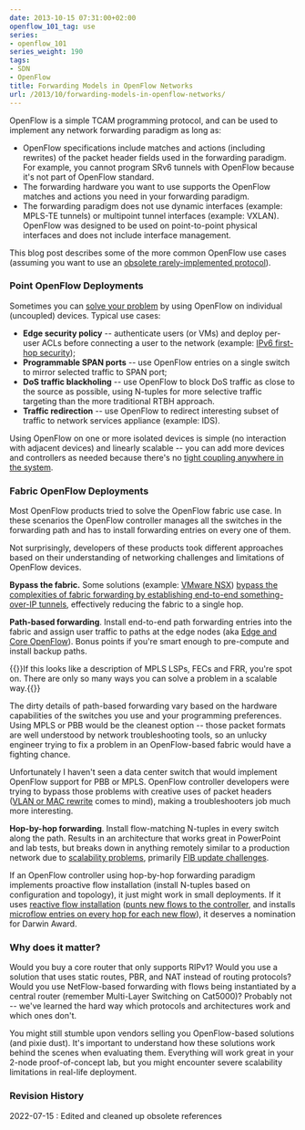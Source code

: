 ```yaml
---
date: 2013-10-15 07:31:00+02:00
openflow_101_tag: use
series:
- openflow_101
series_weight: 190
tags:
- SDN
- OpenFlow
title: Forwarding Models in OpenFlow Networks
url: /2013/10/forwarding-models-in-openflow-networks/
---
```

OpenFlow is a simple TCAM programming protocol, and can be used to implement any network forwarding paradigm as long as:

* OpenFlow specifications include matches and actions (including rewrites) of the packet header fields used in the forwarding paradigm. For example, you cannot program SRv6 tunnels with OpenFlow because it's not part of OpenFlow standard.
* The forwarding hardware you want to use supports the OpenFlow matches and actions you need in your forwarding paradigm.
* The forwarding paradigm does not use dynamic interfaces (example: MPLS-TE tunnels) or multipoint tunnel interfaces (example: VXLAN). OpenFlow was designed to be used on point-to-point physical interfaces and does not include interface management.

This blog post describes some of the more common OpenFlow use cases (assuming you want to use an [obsolete rarely-implemented protocol](/2022/05/openflow-still-kicking/)).
<!--more-->
### Point OpenFlow Deployments

Sometimes you can [solve your problem](/2011/11/openflow-enterprise-use-cases/) by using OpenFlow on individual (uncoupled) devices. Typical use cases:

-   **Edge security policy** -- authenticate users (or VMs) and deploy per-user ACLs before connecting a user to the network (example: [IPv6 first-hop security](/2012/10/ipv6-first-hop-security-ideal-openflow/));
-   **Programmable SPAN ports** -- use OpenFlow entries on a single switch to mirror selected traffic to SPAN port;
-   **DoS traffic blackholing** -- use OpenFlow to block DoS traffic as close to the source as possible, using N-tuples for more selective traffic targeting than the more traditional RTBH approach.
-   **Traffic redirection** -- use OpenFlow to redirect interesting subset of traffic to network services appliance (example: IDS).

Using OpenFlow on one or more isolated devices is simple (no interaction with adjacent devices) and linearly scalable -- you can add more devices and controllers as needed because there's no [tight coupling anywhere in the system](/2013/09/openflow-fabric-controllers-are-light/).

### Fabric OpenFlow Deployments

Most OpenFlow products tried to solve the OpenFlow fabric use case. In these scenarios the OpenFlow controller manages all the switches in the forwarding path and has to install forwarding entries on every one of them.

Not surprisingly, developers of these products took different approaches based on their understanding of networking challenges and limitations of OpenFlow devices.

**Bypass the fabric.** Some solutions (example: [VMware NSX](https://www.ipspace.net/VMware_NSX_Technical_Deep_Dive)) [bypass the complexities of fabric forwarding by establishing end-to-end something-over-IP tunnels](/2013/08/nicira-nvp-control-plane/), effectively reducing the fabric to a single hop.

**Path-based forwarding**. Install end-to-end path forwarding entries into the fabric and assign user traffic to paths at the edge nodes (aka [Edge and Core OpenFlow](/2013/01/edge-and-core-openflow-and-why-mpls-is/)). Bonus points if you're smart enough to pre-compute and install backup paths.

{{<note>}}If this looks like a description of MPLS LSPs, FECs and FRR, you're spot on. There are only so many ways you can solve a problem in a scalable way.{{</note>}}

The dirty details of path-based forwarding vary based on the hardware capabilities of the switches you use and your programming preferences. Using MPLS or PBB would be the cleanest option -- those packet formats are well understood by network troubleshooting tools, so an unlucky engineer trying to fix a problem in an OpenFlow-based fabric would have a fighting chance.

Unfortunately I haven't seen a data center switch that would implement OpenFlow support for PBB or MPLS. OpenFlow controller developers were trying to bypass those problems with creative uses of packet headers ([VLAN or MAC rewrite](/2012/02/virtual-circuits-in-openflow-10-world/) comes to mind), making a troubleshooters job much more interesting.

**Hop-by-hop forwarding**. Install flow-matching N-tuples in every switch along the path. Results in an architecture that works great in PowerPoint and lab tests, but breaks down in anything remotely similar to a production network due to [scalability problems](http://highscalability.com/blog/2012/6/4/openflowsdn-is-not-a-silver-bullet-for-network-scalability.html), primarily [FIB update challenges](/2012/01/fib-update-challenges-in-openflow/).

If an OpenFlow controller using hop-by-hop forwarding paradigm implements proactive flow installation (install N-tuples based on configuration and topology), it just might work in small deployments. If it uses [reactive flow installation](http://networkstatic.net/openflow-proactive-vs-reactive-flows/) ([punts new flows to the controller](/2013/03/controller-based-packet-forwarding-in/), and installs [microflow entries on every hop for each new flow](/2012/08/openstackquantum-sdn-based-virtual/)), it deserves a nomination for Darwin Award.

### Why does it matter?

Would you buy a core router that only supports RIPv1? Would you use a solution that uses static routes, PBR, and NAT instead of routing protocols? Would you use NetFlow-based forwarding with flows being instantiated by a central router (remember Multi-Layer Switching on Cat5000)? Probably not -- we've learned the hard way which protocols and architectures work and which ones don't.

You might still stumble upon vendors selling you OpenFlow-based solutions (and pixie dust). It's important to understand how these solutions work behind the scenes when evaluating them. Everything will work great in your 2-node proof-of-concept lab, but you might encounter severe scalability limitations in real-life deployment.

### Revision History

2022-07-15
: Edited and cleaned up obsolete references
